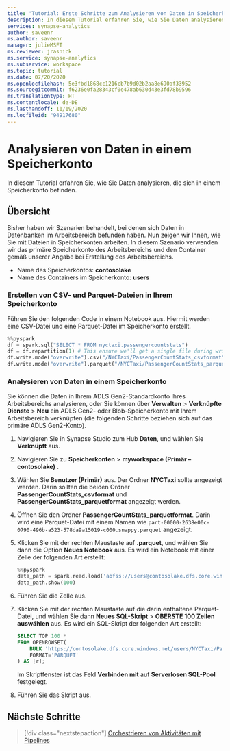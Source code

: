 ```yaml
---
title: 'Tutorial: Erste Schritte zum Analysieren von Daten in Speicherkonten'
description: In diesem Tutorial erfahren Sie, wie Sie Daten analysieren, die sich in einem Speicherkonto befinden.
services: synapse-analytics
author: saveenr
ms.author: saveenr
manager: julieMSFT
ms.reviewer: jrasnick
ms.service: synapse-analytics
ms.subservice: workspace
ms.topic: tutorial
ms.date: 07/20/2020
ms.openlocfilehash: 5e3fbd1868cc1216cb7b9d02b2aa8e690af33952
ms.sourcegitcommit: f6236e0fa28343cf0e478ab630d43e3fd78b9596
ms.translationtype: HT
ms.contentlocale: de-DE
ms.lasthandoff: 11/19/2020
ms.locfileid: "94917680"
---
```

# <a name="analyze-data-in-a-storage-account"></a>Analysieren von Daten in einem Speicherkonto

In diesem Tutorial erfahren Sie, wie Sie Daten analysieren, die sich in einem Speicherkonto befinden.

## <a name="overview"></a>Übersicht

Bisher haben wir Szenarien behandelt, bei denen sich Daten in Datenbanken im Arbeitsbereich befunden haben. Nun zeigen wir Ihnen, wie Sie mit Dateien in Speicherkonten arbeiten. In diesem Szenario verwenden wir das primäre Speicherkonto des Arbeitsbereichs und den Container gemäß unserer Angabe bei Erstellung des Arbeitsbereichs.

* Name des Speicherkontos: **contosolake**
* Name des Containers im Speicherkonto: **users**

### <a name="create-csv-and-parquet-files-in-your-storage-account"></a>Erstellen von CSV- und Parquet-Dateien in Ihrem Speicherkonto

Führen Sie den folgenden Code in einem Notebook aus. Hiermit werden eine CSV-Datei und eine Parquet-Datei im Speicherkonto erstellt.

```py
%%pyspark
df = spark.sql("SELECT * FROM nyctaxi.passengercountstats")
df = df.repartition(1) # This ensure we'll get a single file during write()
df.write.mode("overwrite").csv("/NYCTaxi/PassengerCountStats_csvformat")
df.write.mode("overwrite").parquet("/NYCTaxi/PassengerCountStats_parquetformat")
```

### <a name="analyze-data-in-a-storage-account"></a>Analysieren von Daten in einem Speicherkonto

Sie können die Daten in Ihrem ADLS Gen2-Standardkonto Ihres Arbeitsbereichs analysieren, oder Sie können über **Verwalten** > **Verknüpfte Dienste** > **Neu** ein ADLS Gen2- oder Blob-Speicherkonto mit Ihrem Arbeitsbereich verknüpfen (die folgenden Schritte beziehen sich auf das primäre ADLS Gen2-Konto).

1. Navigieren Sie in Synapse Studio zum Hub **Daten**, und wählen Sie **Verknüpft** aus.
1. Navigieren Sie zu **Speicherkonten** > **myworkspace (Primär – contosolake)** .
1. Wählen Sie **Benutzer (Primär)** aus. Der Ordner **NYCTaxi** sollte angezeigt werden. Darin sollten die beiden Ordner **PassengerCountStats_csvformat** und **PassengerCountStats_parquetformat** angezeigt werden.
1. Öffnen Sie den Ordner **PassengerCountStats_parquetformat**. Darin wird eine Parquet-Datei mit einem Namen wie `part-00000-2638e00c-0790-496b-a523-578da9a15019-c000.snappy.parquet` angezeigt.
1. Klicken Sie mit der rechten Maustaste auf **.parquet**, und wählen Sie dann die Option **Neues Notebook** aus. Es wird ein Notebook mit einer Zelle der folgenden Art erstellt:

    ```py
    %%pyspark
    data_path = spark.read.load('abfss://users@contosolake.dfs.core.windows.net/NYCTaxi/PassengerCountStats.parquet/part-00000-1f251a58-d8ac-4972-9215-8d528d490690-c000.snappy.parquet', format='parquet')
    data_path.show(100)
    ```

1. Führen Sie die Zelle aus.
1. Klicken Sie mit der rechten Maustaste auf die darin enthaltene Parquet-Datei, und wählen Sie dann **Neues SQL-Skript** > **OBERSTE 100 Zeilen auswählen** aus. Es wird ein SQL-Skript der folgenden Art erstellt:

    ```sql
    SELECT TOP 100 *
    FROM OPENROWSET(
        BULK 'https://contosolake.dfs.core.windows.net/users/NYCTaxi/PassengerCountStats.parquet/part-00000-1f251a58-d8ac-4972-9215-8d528d490690-c000.snappy.parquet',
        FORMAT='PARQUET'
    ) AS [r];
    ```

    Im Skriptfenster ist das Feld **Verbinden mit** auf **Serverlosen SQL-Pool** festgelegt.

1. Führen Sie das Skript aus.



## <a name="next-steps"></a>Nächste Schritte

> [!div class="nextstepaction"]
> [Orchestrieren von Aktivitäten mit Pipelines](get-started-pipelines.md)
